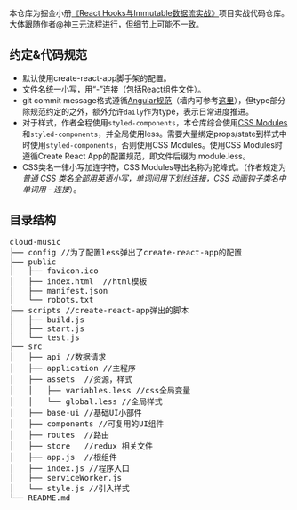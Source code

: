 本仓库为掘金小册[《React Hooks与Immutable数据流实战》](https://juejin.im/book/5da96626e51d4524ba0fd237)项目实战代码仓库。大体跟随作者[@神三元](https://github.com/sanyuan0704)流程进行，但细节上可能不一致。

## 约定&代码规范
* 默认使用create-react-app脚手架的配置。
* 文件名统一小写，用“-”连接（包括React组件文件）。
* git commit message格式遵循[Angular规范](https://docs.google.com/document/d/1QrDFcIiPjSLDn3EL15IJygNPiHORgU1_OOAqWjiDU5Y/edit#heading=h.greljkmo14y0)（墙内可参考[这里](https://www.jianshu.com/p/201bd81e7dc9)），但type部分除规范约定的之外，额外允许`daily`作为type，表示日常进度推进。
* 对于样式，作者全程使用`styled-components`，本仓库综合使用[CSS Modules](https://create-react-app.dev/docs/adding-a-css-modules-stylesheet/)和`styled-components`，并全局使用less。需要大量绑定props/state到样式中时使用`styled-components`，否则使用CSS Modules。使用CSS Modules时遵循Create React App的配置规范，即文件后缀为.module.less。
* CSS类名一律小写加连字符，CSS Modules导出名称为驼峰式。（作者规定为*普通 CSS 类名全部用英语小写，单词间用下划线连接，CSS 动画钩子类名中单词用 - 连接*）。


## 目录结构

<pre>
cloud-music
├── config //为了配置less弹出了create-react-app的配置
├── public
│   ├── favicon.ico
│   ├── index.html  //html模板
│   ├── manifest.json
│   └── robots.txt
├── scripts //create-react-app弹出的脚本
│   ├── build.js
│   ├── start.js
│   └── test.js
├── src
│   ├── api //数据请求
│   ├── application //主程序
│   ├── assets  //资源，样式
│   │   ├── variables.less //css全局变量
│   │   └── global.less //全局样式
│   ├── base-ui //基础UI小部件
│   ├── components //可复用的UI组件
│   ├── routes  //路由
│   ├── store   //redux 相关文件
│   ├── app.js  //根组件
│   ├── index.js //程序入口
│   ├── serviceWorker.js
│   └── style.js //引入样式
└── README.md
</pre>